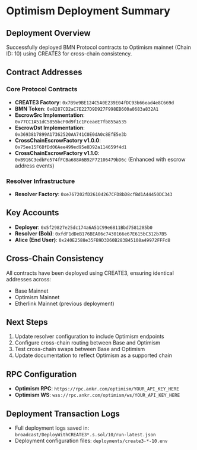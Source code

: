 # Optimism Deployment Summary

## Deployment Overview
Successfully deployed BMN Protocol contracts to Optimism mainnet (Chain ID: 10) using CREATE3 for cross-chain consistency.

## Contract Addresses

### Core Protocol Contracts
- **CREATE3 Factory**: `0x7B9e9BE124C5A0E239E04fDC93b66ead4e8C669d`
- **BMN Token**: `0x8287CD2aC7E227D9D927F998EB600a0683a832A1`
- **EscrowSrc Implementation**: `0x77CC1A51dC5855bcF0d9f1c1FceaeE7fb855a535`
- **EscrowDst Implementation**: `0x36938b7899A17362520AA741C0E0dA0c8EfE5e3b`
- **CrossChainEscrowFactory v1.0.0**: `0x75ee15F6BfDd06Aee499ed95e8D92a114659f4d1`
- **CrossChainEscrowFactory v1.1.0**: `0xB916C3edbFe574fFCBa688A6B92F72106479bD6c` (Enhanced with escrow address events)

### Resolver Infrastructure
- **Resolver Factory**: `0xe767202fD26104267CFD8bD8cfBd1A44450DC343`

## Key Accounts
- **Deployer**: `0x5f29827e25dc174a6A51C99e6811Bbd7581285b0`
- **Resolver (Bob)**: `0xfdF1dDeB176BEA06c7430166e67E615bC312b7B5`
- **Alice (End User)**: `0x240E2588e35FB9D3D60B283B45108a49972FFFd8`

## Cross-Chain Consistency
All contracts have been deployed using CREATE3, ensuring identical addresses across:
- Base Mainnet
- Optimism Mainnet
- Etherlink Mainnet (previous deployment)

## Next Steps
1. Update resolver configuration to include Optimism endpoints
2. Configure cross-chain routing between Base and Optimism
3. Test cross-chain swaps between Base and Optimism
4. Update documentation to reflect Optimism as a supported chain

## RPC Configuration
- **Optimism RPC**: `https://rpc.ankr.com/optimism/YOUR_API_KEY_HERE`
- **Optimism WS**: `wss://rpc.ankr.com/optimism/ws/YOUR_API_KEY_HERE`

## Deployment Transaction Logs
- Full deployment logs saved in: `broadcast/DeployWithCREATE3*.s.sol/10/run-latest.json`
- Deployment configuration files: `deployments/create3-*-10.env`